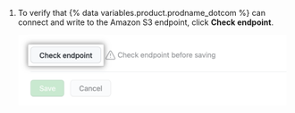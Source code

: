 1. To verify that {% data variables.product.prodname_dotcom %} can connect and write to the Amazon S3 endpoint, click **Check endpoint**.
   
   ![Check the endpoint](/assets/images/help/enterprises/audit-stream-check.png)
